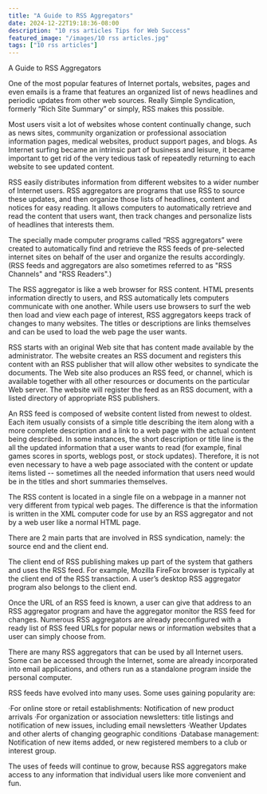 ```yaml
---
title: "A Guide to RSS Aggregators"
date: 2024-12-22T19:18:36-08:00
description: "10 rss articles Tips for Web Success"
featured_image: "/images/10 rss articles.jpg"
tags: ["10 rss articles"]
---
```


A Guide to RSS Aggregators

One of the most popular features of Internet portals, websites, pages and even emails is a frame that features an organized list of news headlines and periodic updates from other web sources.  Really Simple Syndication, formerly “Rich Site Summary” or simply, RSS makes this possible.  

Most users visit a lot of websites whose content continually change, such as news sites, community organization or professional association information pages, medical websites, product support pages, and blogs.  As Internet surfing became an intrinsic part of business and leisure, it became important to get rid of the very tedious task of repeatedly returning to each website to see updated content. 

RSS easily distributes information from different websites to a wider number of Internet users.  RSS aggregators are programs that use RSS to source these updates, and then organize those lists of headlines, content and notices for easy reading.  It allows computers to automatically retrieve and read the content that users want, then track changes and personalize lists of headlines that interests them.

The specially made computer programs called “RSS aggregators” were created to automatically find and retrieve the RSS feeds of pre-selected internet sites on behalf of the user and organize the results accordingly. (RSS feeds and aggregators are also sometimes referred to as "RSS Channels" and "RSS Readers".)

The RSS aggregator is like a web browser for RSS content.  HTML presents information directly to users, and RSS automatically lets computers communicate with one another.  While users use browsers to surf the web then load and view each page of interest, RSS aggregators keeps track of changes to many websites.  The titles or descriptions are links themselves and can be used to load the web page the user wants.

RSS starts with an original Web site that has content made available by the administrator.  The website creates an RSS document and registers this content with an RSS publisher that will allow other websites to syndicate the documents.  The Web site also produces an RSS feed, or channel, which is available together with all other resources or documents on the particular Web server.  The website will register the feed as an RSS document, with a listed directory of appropriate RSS publishers. 

An RSS feed is composed of website content listed from newest to oldest.  Each item usually consists of a simple title describing the item along with a more complete description and a link to a web page with the actual content being described.  In some instances, the short description or title line is the all the updated information that a user wants to read (for example, final games scores in sports, weblogs post, or stock updates).   Therefore, it is not even necessary to have a web page associated with the content or update items listed -- sometimes all the needed information that users need would be in the titles and short summaries themselves.

The RSS content is located in a single file on a webpage in a manner not very different from typical web pages.  The difference is that the information is written in the XML computer code for use by an RSS aggregator and not by a web user like a normal HTML page. 

There are 2 main parts that are involved in RSS syndication, namely:  the source end and the client end. 

The client end of RSS publishing makes up part of the system that gathers and uses the RSS feed.  For example, Mozilla FireFox browser is typically at the client end of the RSS transaction.  A user’s desktop RSS aggregator program also belongs to the client end.

Once the URL of an RSS feed is known, a user can give that address to an RSS aggregator program and have the aggregator monitor the RSS feed for changes.  Numerous RSS aggregators are already preconfigured with a ready list of RSS feed URLs for popular news or information websites that a user can simply choose from. 

There are many RSS aggregators that can be used by all Internet users.  Some can be accessed through the Internet, some are already incorporated into email applications, and others run as a standalone program inside the personal computer. 

RSS feeds have evolved into many uses.  Some uses gaining popularity are: 

·For online store or retail establishments:  Notification of new product arrivals 
·For organization or association newsletters:  title listings and notification of new issues, including email newsletters 
·Weather Updates and other alerts of changing geographic conditions 
·Database management:  Notification of new items added, or new registered members to a club or interest group. 

The uses of feeds will continue to grow, because RSS aggregators make access to any information that individual users like more convenient and fun. 


